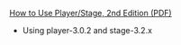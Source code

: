 [How to Use Player/Stage, 2nd Edition (PDF)](playerstage_instructions_STAGE302.pdf)
- Using player-3.0.2 and stage-3.2.x
